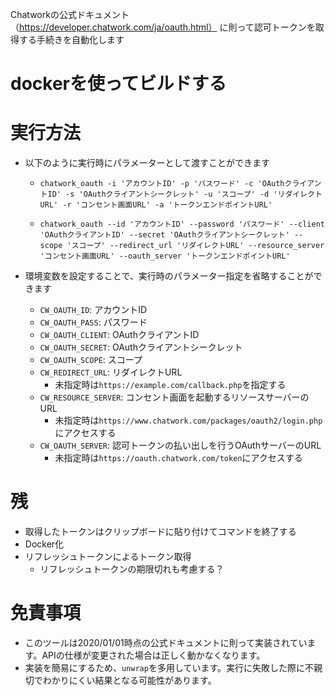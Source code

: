 Chatworkの公式ドキュメント （https://developer.chatwork.com/ja/oauth.html） に則って認可トークンを取得する手続きを自動化します
# dockerを使ってビルドする

# 実行方法
- 以下のように実行時にパラメーターとして渡すことができます
  - ```
    chatwork_oauth -i 'アカウントID' -p 'パスワード' -c 'OAuthクライアントID' -s 'OAuthクライアントシークレット' -u 'スコープ' -d 'リダイレクトURL' -r 'コンセント画面URL' -a 'トークンエンドポイントURL'
    ```
  
  - ```
    chatwork_oauth --id 'アカウントID' --password 'パスワード' --client 'OAuthクライアントID' --secret 'OAuthクライアントシークレット' --scope 'スコープ' --redirect_url 'リダイレクトURL' --resource_server 'コンセント画面URL' --oauth_server 'トークンエンドポイントURL'
    ```
    
- 環境変数を設定することで、実行時のパラメーター指定を省略することができます
  - `CW_OAUTH_ID`: アカウントID
  - `CW_OAUTH_PASS`: パスワード
  - `CW_OAUTH_CLIENT`: OAuthクライアントID
  - `CW_OAUTH_SECRET`: OAuthクライアントシークレット
  - `CW_OAUTH_SCOPE`: スコープ
  - `CW_REDIRECT_URL`: リダイレクトURL
    - 未指定時は`https://example.com/callback.php`を指定する
  - `CW_RESOURCE_SERVER`: コンセント画面を起動するリソースサーバーのURL
    - 未指定時は`https://www.chatwork.com/packages/oauth2/login.php`にアクセスする
  - `CW_OAUTH_SERVER`: 認可トークンの払い出しを行うOAuthサーバーのURL
    - 未指定時は`https://oauth.chatwork.com/token`にアクセスする
# 残
- 取得したトークンはクリップボードに貼り付けてコマンドを終了する
- Docker化
- リフレッシュトークンによるトークン取得
  - リフレッシュトークンの期限切れも考慮する？
# 免責事項
- このツールは2020/01/01時点の公式ドキュメントに則って実装されています。APIの仕様が変更された場合は正しく動かなくなります。
- 実装を簡易にするため、`unwrap`を多用しています。実行に失敗した際に不親切でわかりにくい結果となる可能性があります。
